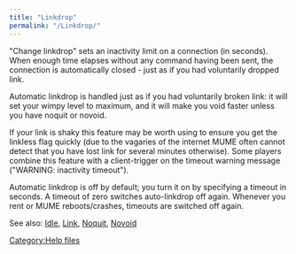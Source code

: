 ```yaml
---
title: "Linkdrop"
permalink: "/Linkdrop/"
---
```


"Change linkdrop" sets an inactivity limit on a connection (in seconds).
When enough time elapses without any command having been sent, the
connection is automatically closed - just as if you had voluntarily
dropped link.

Automatic linkdrop is handled just as if you had voluntarily broken
link: it will set your wimpy level to maximum, and it will make you void
faster unless you have noquit or novoid.

If your link is shaky this feature may be worth using to ensure you get
the linkless flag quickly (due to the vagaries of the internet MUME
often cannot detect that you have lost link for several minutes
otherwise). Some players combine this feature with a client-trigger on
the timeout warning message ("WARNING: inactivity timeout").

Automatic linkdrop is off by default; you turn it on by specifying a
timeout in seconds. A timeout of zero switches auto-linkdrop off again.
Whenever you rent or MUME reboots/crashes, timeouts are switched off
again.

See also: [Idle](Idle "wikilink"), [Link](Link "wikilink"),
[Noquit](Noquit "wikilink"), [Novoid](Novoid "wikilink")

[Category:Help files](Category:Help_files "wikilink")